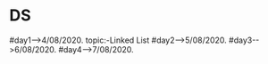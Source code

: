 # DS
#day1-->4/08/2020. topic:-Linked List
#day2-->5/08/2020.
#day3-->6/08/2020.
#day4-->7/08/2020.
